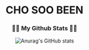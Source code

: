 # <div align="center"> CHO SOO BEEN </div>

<h3 align="center">👩‍💻 My Github Stats 👩‍💻</h3>

<div align="center">
  
![Anurag's GitHub stats](https://github-readme-stats.vercel.app/api?username=ChoSooBeen&show_icons=true&theme=vue)
  
</div>
